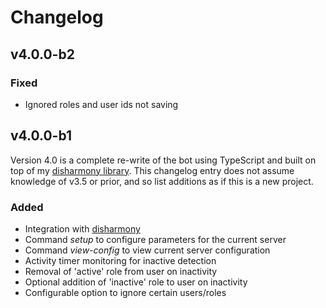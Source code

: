 # Changelog
## v4.0.0-b2
### Fixed
- Ignored roles and user ids not saving

## v4.0.0-b1
Version 4.0 is a complete re-write of the bot using TypeScript and built on top of my [disharmony library](https://github.com/benji7425/disharmony).
This changelog entry does not assume knowledge of v3.5 or prior, and so list additions as if this is a new project.

### Added
- Integration with [disharmony](https://github.com/benji7425/disharmony)
- Command *setup* to configure parameters for the current server
- Command *view-config* to view current server configuration
- Activity timer monitoring for inactive detection
- Removal of 'active' role from user on inactivity
- Optional addition of 'inactive' role to user on inactivity
- Configurable option to ignore certain users/roles